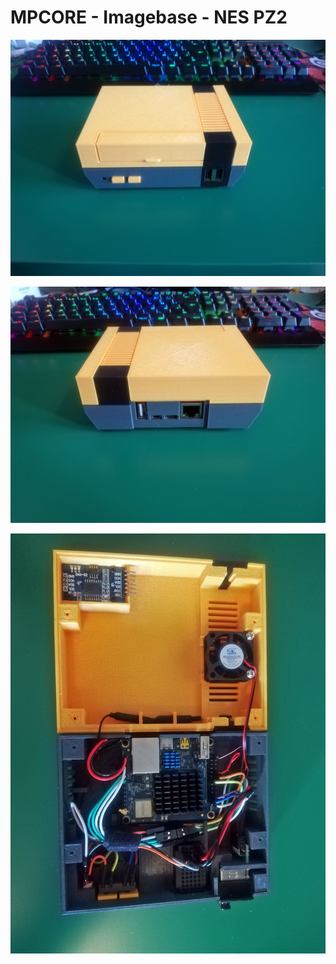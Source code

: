 # MPCORE - Imagebase - NES PZ2


![pic001](https://raw.githubusercontent.com/microplay-hub/mpcore-library/main/Imagebase/NES_PZ2/NES_PZ2_0002.jpg "Console")

![pic002](https://raw.githubusercontent.com/microplay-hub/mpcore-library/main/Imagebase/NES_PZ2/NES_PZ2_0003.jpg "Console")

![pic003](https://raw.githubusercontent.com/microplay-hub/mpcore-library/main/Imagebase/NES_PZ2/NES_PZ2_0001.jpg "Console")
